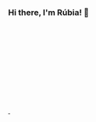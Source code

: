 ### Hi there, I'm Rúbia! 👋

<div>
  <a href="https://github.com/rubyrogue">
  <img height="180em" scr="https://github-readme-stats.vercel.app/api?username=rubyrogue&show_icons=true&theme=radical&include_all_commits=true&count_private=true"/>
  <img height="180em" scr="https://github-readme-stats.vercel.app/api/top-langs/?username=rubyrogue&layout=compact&langs_count=16&theme=dracula"/>
</div>

  
<!--
**rubyrogue/rubyrogue** is a ✨ _special_ ✨ repository because its `README.md` (this file) appears on your GitHub profile.

Here are some ideas to get you started:

- 🔭 I’m currently working on ...
- 🌱 I’m currently learning ...
- 👯 I’m looking to collaborate on ...
- 🤔 I’m looking for help with ...
- 💬 Ask me about ...
- 📫 How to reach me: ...
- 😄 Pronouns: ...
- ⚡ Fun fact: ...
-->
